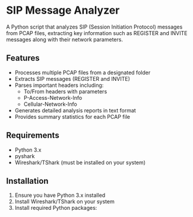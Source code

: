 # SIP Message Analyzer

A Python script that analyzes SIP (Session Initiation Protocol) messages from PCAP files, extracting key information such as REGISTER and INVITE messages along with their network parameters.

## Features

- Processes multiple PCAP files from a designated folder
- Extracts SIP messages (REGISTER and INVITE)
- Parses important headers including:
  - To/From headers with parameters
  - P-Access-Network-Info
  - Cellular-Network-Info
- Generates detailed analysis reports in text format
- Provides summary statistics for each PCAP file

## Requirements

- Python 3.x
- pyshark
- Wireshark/TShark (must be installed on your system)

## Installation

1. Ensure you have Python 3.x installed
2. Install Wireshark/TShark on your system
3. Install required Python packages: 